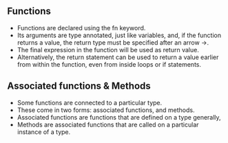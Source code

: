 ## Functions

- Functions are declared using the fn keyword.
- Its arguments are type annotated, just like variables, and, if the function returns a value, the return type must be
  specified after an arrow ->.
- The final expression in the function will be used as return value.
- Alternatively, the return statement can be used to return a value earlier from within the function, even from inside
  loops or if statements.

## Associated functions & Methods

- Some functions are connected to a particular type.
- These come in two forms: associated functions, and methods.
- Associated functions are functions that are defined on a type generally,
- Methods are associated functions that are called on a particular instance of a type.
